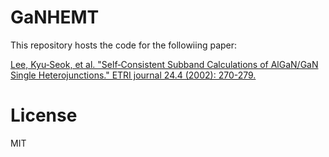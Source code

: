 # GaNHEMT

This repository hosts the code for the followiing paper:

[Lee, Kyu‐Seok, et al. "Self‐Consistent Subband Calculations of AlGaN/GaN Single Heterojunctions." ETRI journal 24.4 (2002): 270-279.](https://onlinelibrary.wiley.com/doi/abs/10.4218/etrij.02.0102.0402)

# License

MIT
